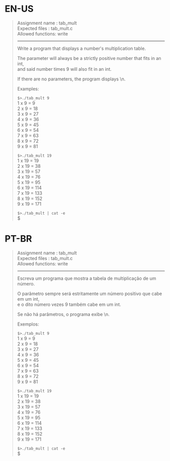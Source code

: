# EN-US

> Assignment name  : tab_mult   
> Expected files   : tab_mult.c   
> Allowed functions: write   
> 
> --------------------------------------------------------------------------------   
> 
> Write a program that displays a number's multiplication table.   
> 
> The parameter will always be a strictly positive number that fits in an int,   
> and said number times 9 will also fit in an int.   
> 
> If there are no parameters, the program displays \n.   
> 
> Examples:   
> 
> `$>./tab_mult 9`   
> 1 x 9 = 9   
> 2 x 9 = 18   
> 3 x 9 = 27   
> 4 x 9 = 36   
> 5 x 9 = 45   
> 6 x 9 = 54   
> 7 x 9 = 63   
> 8 x 9 = 72   
> 9 x 9 = 81   
> 
> `$>./tab_mult 19`   
> 1 x 19 = 19   
> 2 x 19 = 38   
> 3 x 19 = 57   
> 4 x 19 = 76   
> 5 x 19 = 95   
> 6 x 19 = 114   
> 7 x 19 = 133   
> 8 x 19 = 152   
> 9 x 19 = 171   
> 
> `$>./tab_mult | cat -e`   
> $   

# PT-BR

> Assignment name  : tab_mult   
> Expected files   : tab_mult.c   
> Allowed functions: write   
> 
> --------------------------------------------------------------------------------   
>
> Escreva um programa que mostra a tabela de multiplicação de um número.   
>
> O parâmetro sempre será estritamente um número positivo que cabe em um int,   
> e o dito número vezes 9 também cabe em um int.   
>
> Se não há parâmetros, o programa exibe \n.   
> 
> Exemplos:   
> 
> `$>./tab_mult 9`   
> 1 x 9 = 9   
> 2 x 9 = 18   
> 3 x 9 = 27   
> 4 x 9 = 36   
> 5 x 9 = 45   
> 6 x 9 = 54   
> 7 x 9 = 63   
> 8 x 9 = 72   
> 9 x 9 = 81   
> 
> `$>./tab_mult 19`   
> 1 x 19 = 19   
> 2 x 19 = 38   
> 3 x 19 = 57   
> 4 x 19 = 76   
> 5 x 19 = 95   
> 6 x 19 = 114   
> 7 x 19 = 133   
> 8 x 19 = 152   
> 9 x 19 = 171   
> 
> `$>./tab_mult | cat -e`   
> $   
